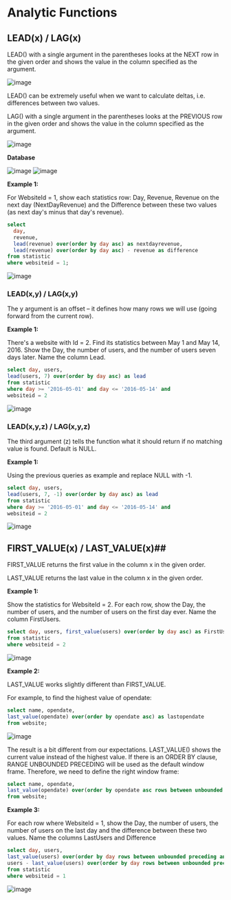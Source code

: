 # Analytic Functions #

## LEAD(x) / LAG(x) ##

LEAD() with a single argument in the parentheses looks at the NEXT row in the given order and shows the value in the column specified as the argument. 

![image](https://user-images.githubusercontent.com/77920592/194063146-8ae18ebf-ec8d-4c9a-a0b6-0360bc5e291c.png)

LEAD() can be extremely useful when we want to calculate deltas, i.e. differences between two values. 

LAG() with a single argument in the parentheses looks at the PREVIOUS row in the given order and shows the value in the column specified as the argument. 

![image](https://user-images.githubusercontent.com/77920592/194081659-06652ca9-291b-4555-b52a-384dbf7c0861.png)

**Database**

![image](https://user-images.githubusercontent.com/77920592/194063659-bbc43497-6d8c-4a95-90a3-17ca84bb60a8.png)
![image](https://user-images.githubusercontent.com/77920592/194083636-af8159ec-ed26-4cae-bddd-8d7ac92bed75.png)

**Example 1:**

For WebsiteId = 1, show each statistics row: Day, Revenue, Revenue on the next day (NextDayRevenue) and the Difference between these two values (as next day's minus that day's revenue).

```sql
select
  day,
  revenue,
  lead(revenue) over(order by day asc) as nextdayrevenue,
  lead(revenue) over(order by day asc) - revenue as difference
from statistic
where websiteid = 1;
```

![image](https://user-images.githubusercontent.com/77920592/194064339-852e9cfa-1076-491d-9962-d0b933ec3601.png)

### LEAD(x,y) / LAG(x,y) ### 

The y argument is an offset – it defines how many rows we will use (going forward from the current row). 

**Example 1:**

There's a website with Id = 2. Find its statistics between May 1 and May 14, 2016. Show the Day, the number of users, and the number of users seven days later. Name the column Lead.

```sql
select day, users, 
lead(users, 7) over(order by day asc) as lead
from statistic
where day >= '2016-05-01' and day <= '2016-05-14' and 
websiteid = 2
```

![image](https://user-images.githubusercontent.com/77920592/194081089-7d364f42-e074-4938-a982-123375aa7679.png)

### LEAD(x,y,z) / LAG(x,y,z) ### 

The third argument (z) tells the function what it should return if no matching value is found. Default is NULL.

**Example 1:**

Using the previous queries as example and replace NULL with -1. 

```sql
select day, users, 
lead(users, 7, -1) over(order by day asc) as lead
from statistic
where day >= '2016-05-01' and day <= '2016-05-14' and 
websiteid = 2
```

![image](https://user-images.githubusercontent.com/77920592/194081458-a7f3fe11-5aa9-4592-b75c-c5e1251f8ed6.png)


## FIRST_VALUE(x) / LAST_VALUE(x)##

FIRST_VALUE returns the first value in the column x in the given order. 

LAST_VALUE returns the last value in the column x in the given order. 

**Example 1:**

Show the statistics for WebsiteId = 2. For each row, show the Day, the number of users, and the number of users on the first day ever. Name the column FirstUsers.

```sql
select day, users, first_value(users) over(order by day asc) as FirstUsers
from statistic
where websiteid = 2
```

![image](https://user-images.githubusercontent.com/77920592/194084086-8392a779-2641-4b0d-9f99-279c2d1645ae.png)


**Example 2:**

LAST_VALUE works slightly different than FIRST_VALUE.

For example, to find the highest value of opendate:

```sql
select name, opendate,
last_value(opendate) over(order by opendate asc) as lastopendate
from website;
```

![image](https://user-images.githubusercontent.com/77920592/194084733-176ac57a-0292-4d4e-9f12-0fccad5317a2.png)

The result is a bit different from our expectations. LAST_VALUE() shows the current value instead of the highest value.
If there is an ORDER BY clause, RANGE UNBOUNDED PRECEDING will be used as the default window frame.
Therefore, we need to define the right window frame:

```sql
select name, opendate,
last_value(opendate) over(order by opendate asc rows between unbounded preceding and unbounded following) as lastopendate
from website;
```

**Example 3:**

For each row where WebsiteId = 1, show the Day, the number of users, the number of users on the last day and the difference between these two values. Name the columns LastUsers and Difference

```sql
select day, users, 
last_value(users) over(order by day rows between unbounded preceding and unbounded following) as LastUsers,
users - last_value(users) over(order by day rows between unbounded preceding and unbounded following) as Difference
from statistic
where websiteid = 1
```

![image](https://user-images.githubusercontent.com/77920592/194086063-4fd74f90-fe73-43a0-980f-87c9e291015c.png)
